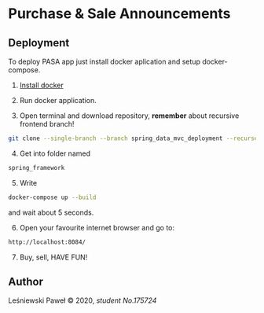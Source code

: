 # Purchase & Sale Announcements 

## Deployment

To deploy PASA app just install docker aplication and setup docker-compose.

1. [Install docker](https://www.docker.com/get-started "Install page")

2. Run docker application.

3. Open terminal and download repository, **remember** about recursive frontend branch!

```bash
git clone --single-branch --branch spring_data_mvc_deployment --recurse-submodules -j8 git://github.com/creativecbr/spring_framework.git
```
4. Get into folder named
```bash
spring_framework
```

5. Write 
```bash
docker-compose up --build
``` 
and wait about 5 seconds.

6. Open your favourite internet browser and go to:

```bash
http://localhost:8084/
```

7. Buy, sell, HAVE FUN!

## Author
Leśniewski Paweł © 2020, *student No.175724*
